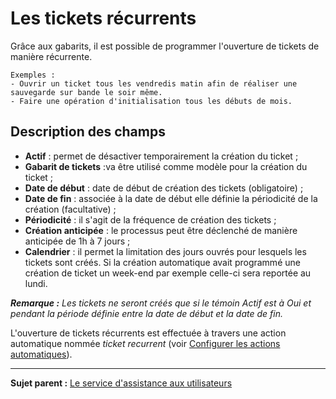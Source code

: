 Les tickets récurrents
======================

Grâce aux gabarits, il est possible de programmer l'ouverture de tickets de manière récurrente.

    Exemples :
    - Ouvrir un ticket tous les vendredis matin afin de réaliser une sauvegarde sur bande le soir même. 
    - Faire une opération d'initialisation tous les débuts de mois.

Description des champs
----------------------
- **Actif** : permet de désactiver temporairement la création du ticket ;
- **Gabarit de tickets** :va être utilisé comme modèle pour la création du ticket ;
- **Date de début** : date de début de création des tickets (obligatoire) ;
- **Date de fin** : associée à la date de début elle définie la périodicité de la création (facultative) ;
- **Périodicité** : il s'agit de la fréquence de création des tickets ; 
- **Création anticipée** : le processus peut être déclenché de manière anticipée de 1h à 7 jours ;
- **Calendrier** : il permet la limitation des jours ouvrés pour lesquels les tickets sont créés. Si la création automatique avait programmé une création de ticket un week-end par exemple celle-ci sera reportée au lundi.

***Remarque :** Les tickets ne seront créés que si le témoin Actif est à Oui et pendant la période définie entre la date de début et la date de fin.*

L'ouverture de tickets récurrents est effectuée à travers une action automatique nommée *ticket recurrent* (voir [Configurer les actions automatiques](config_crontask.html "Les actions automatiques se configurent depuis le menu Configuration > Actions automatiques")).

--------
**Sujet parent :** [Le service d'assistance aux utilisateurs](index.php?fr/04_Module_Assistance/01_Module_Assistance.md "Le service d'Assistance aux utilisateurs de GLPI")
